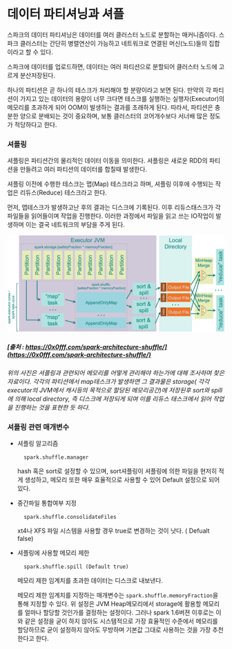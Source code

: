 # 데이터 파티셔닝과 셔플

스파크의 데이터 파티셔닝은 데이터를 여러 클러스터 노드로 분할하는 매커니즘이다. 스파크 클러스터는 간단히 병렬연산이 가능하고 네트워크로 연결된 머신(노드)들의 집합이라고 할 수 있다. 

스파크에 데이터를 업로드하면, 데이터는 여러 파티션으로 분할되어 클러스터 노드에 고르게 분산저장된다. 

하나의 파티션은 곧 하나의 테스크가 처리해야 할 분량이라고 보면 된다. 만약의 각 파티션이 가지고 있는 데이터의 용량이 너무 크다면 테스크를 실행하는 실행자(Executor)의 메모리를 초과하게 되어 OOM이 발생하는 결과를 초래하게 된다. 따라서, 파티션은 충분한 양으로 분배되는 것이 중요하며, 보통 클러스터의 코어개수보다 서너배 많은 정도가 적당하다고 한다.  

### 셔플링

셔플링은 파티션간의 물리적인 데이터 이동을 의미한다. 셔플링은 새로운 RDD의 파티션을 만들려고 여러 파티션의 데이터를 합칠때 발생한다.

셔플링 이전에 수행한 테스크는 맵(Map) 테스크라고 하며, 셔플링 이후에 수행되는 작업은 리듀스(Reduce) 테스크라고 한다. 

먼저, 맵테스크가 발생하고난 후의 결과는 디스크에 기록된다. 이후 리듀스태스크가 각 파일들을 읽어들이며 작업을 진행한다. 이러한 과정에서 파일을 읽고 쓰는 IO작업이 발생하며 이는 결국 네트워크의 부담을 주게 된다. 





![이미지](/img/shuffle.png)
##### [출처 : https://0x0fff.com/spark-architecture-shuffle/](https://0x0fff.com/spark-architecture-shuffle/)


_위의 사진은 셔플링과 관련되어 메모리를 어떻게 관리해야 하는가에 대해 조사하며 찾은 자료이다. 각각의 파티션에서 map테스크가 발생하면 그 결과물은 storage( 각각 executor의 JVM에서 캐시등의 목적으로 할당된 메모리공간)에 저장된후  sort와 spill에 의해 local directory, 즉 디스크에 저장되게 되며 이를 리듀스 태스크에서 읽어 작업을 진행하는 것을 표현한 듯 하다._

### 셔플링 관련 매개변수

+ 셔플링 알고리즘

        spark.shuffle.manager
    
    hash 혹은 sort로 설정할 수 있으며, sort셔플링이 셔플링에 의한 파일을 현저히 적게 생성하고, 메모리 또한 매우 효율적으로 사용할 수 있어 Default 설정으로 되어있다. 


+ 중간파일 통합여부 지정

        spark.shuffle.consolidateFiles

    xt4나 XFS 파일 시스템을 사용할 경우 true로 변경하는 것이 낫다. ( Defualt false)


+ 셔플링에 사용할 메모리 제한

        spark.shuffle.spill (Default true)

    메모리 제한 임계치를 초과한 데이터는 디스크로 내보낸다. 

    메모리 제한 임계치를 지정하는 매개변수는 `spark.shuffle.memoryFraction`을 통해 지정할 수 있다. 위 설정은 JVM Heap메모리에서 storage에 활용할 메모리를 얼마나 할당할 것인가를 결정하는 설정이다. 그러나 spark 1.6버젼 이후로는 이와 같은 설정을 굳이 하지 않아도 시스템적으로 가장 효율적인 수준에서 메모리를 할당하므로 굳이 설정하지 않아도 무방하며 기본값 그대로 사용하는 것을 가장 추천한다고 한다. 

